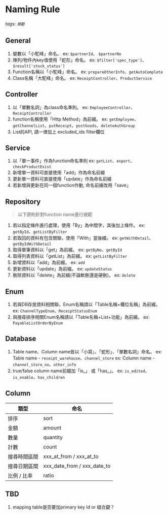 # Naming Rule 
###### tags: `規範`
General
---
1. 變數以「小駝峰」命名。
ex: `$partnerId`、 `$partnerNo`
2. 陣列/物件內key值使用「蛇形」命名。
ex: `$filter['spec_type']`、`$result['stock_status']`
3. Function名稱以「小駝峰」命名。
ex: `prepareOtherInfo`、`getAutoComplete`
3. Class名稱「大駝峰」命名。
ex: `ReceiptController`、`ProductService`

Controller
---
1. 以「單數名詞」為class命名準則。
ex: `EmployeeController`、`ReceiptController`
2. function名稱使用「Http Method」為前綴。
ex: `getEmployee`、`getChannelList`、`putReceipt`、`postGoods`、`deleteAuthGroup`
3. List的API, 請一律加上 excluded_ids filter欄位

Service
---
1. 以「單一事件」作為function命名準則
ex: `getList`、`export`、`checkProductExist`
2. 新增單一資料可直接使用「add」作為命名前綴
3. 更新單一資料可直接使用「update」作為命名前綴
4. 若新增與更新在同一個function作動, 命名前綴改用「save」

Repository
---
> 以下原則針對function name進行規範
1. 若以指定條件進行處理，使用「By」為中間字，其後加上條件。
ex: `getById`、`getListByFilter`
2. 若取回的資料有包含關聯，使用「With」當後綴。
ex: `getWithDetail`、`getByIdWithDetail`
3. 取得單筆資料以「get」為前綴。
ex: `getByNo`、`getById`
4. 取得列表資料以「getList」為前綴。
ex: `getListByFilter`
5. 新增資料以「add」為前綴。
ex: `add`
6. 更新資料以「update」為前綴。
ex: `updateStatus`
7. 刪除資料以「delete」為前綴(不論軟刪還是硬刪)。
ex: `delete`

Enum
---
1. 若與DB存放資料相關聯，Enum名稱請以「Table名稱+欄位名稱」為前綴。
ex: `ChannelTypeEnum`、`ReceiptStatusEnum`
2. 與搜尋排序相關Enum名稱請以「Table名稱+List+功能」為前綴。
ex: `PayableListOrderByEnum`

Database
---
1. Table name、Column name皆以「小寫」、「蛇形」、「單數名詞」命名。
ex: Table name - `receipt_warehouse`、`channel_store`
ex: Column name - `channel_store_no`、`other_info`
2. true/false column name前綴加「is_」 或「has_」。
ex: `is_edited`、`is_enable`、`has_children`

Column
---
| 類型 | 命名 |
| -------- | -------- |
| 排序      | sort|
| 金額     | amount     |
| 數量     | quantity     |
| 計數     | count     |
| 搜尋時間區間     | xxx_at_from / xxx_at_to     |
| 搜尋日期區間     | xxx_date_from / xxx_date_to     |
| 比例 / 比率 | ratio |


TBD
---
1. mapping table是否要加primary key Id or 組合鍵？